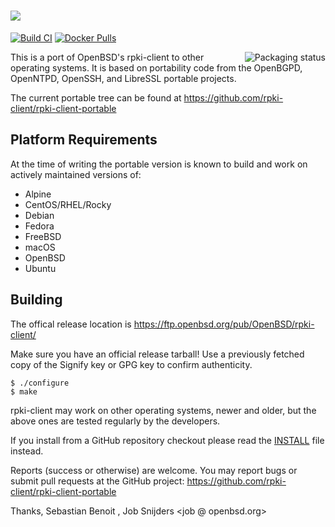 <h1><img src="https://rpki-client.org/images/rpki-client.png"></h1>

[![Build CI](https://github.com/rpki-client/rpki-client-portable/workflows/Build%20CI/badge.svg)](https://github.com/rpki-client/rpki-client-portable/actions?query=workflow%3A%22Build+CI%22)
[![Docker Pulls](https://img.shields.io/docker/pulls/rpki/rpki-client.svg)](https://hub.docker.com/r/rpki/rpki-client)

<a href="https://repology.org/project/rpki-client/versions">
    <img src="https://repology.org/badge/vertical-allrepos/rpki-client.svg?exclude_unsupported=1" alt="Packaging status" align="right">
</a>

This is a port of OpenBSD's rpki-client to other operating systems. It
is based on portability code from the OpenBGPD, OpenNTPD, OpenSSH, and
LibreSSL portable projects.

The current portable tree can be found at
https://github.com/rpki-client/rpki-client-portable

Platform Requirements
---------------------

At the time of writing the portable version is known to build and work on actively maintained versions of:

 - Alpine
 - CentOS/RHEL/Rocky
 - Debian
 - Fedora
 - FreeBSD
 - macOS
 - OpenBSD
 - Ubuntu

Building
--------

The offical release location is https://ftp.openbsd.org/pub/OpenBSD/rpki-client/

Make sure you have an official release tarball!
Use a previously fetched copy of the Signify key or GPG key to confirm authenticity.

    $ ./configure
    $ make

rpki-client may work on other operating systems, newer and older, but the above
ones are tested regularly by the developers.

If you install from a GitHub repository checkout please read the [INSTALL](./INSTALL) file instead.

Reports (success or otherwise) are welcome. You may report bugs or submit pull
requests at the GitHub project: https://github.com/rpki-client/rpki-client-portable

Thanks,
  Sebastian Benoit <benno at openbsd.org>,
  Job Snijders <job @ openbsd.org>
